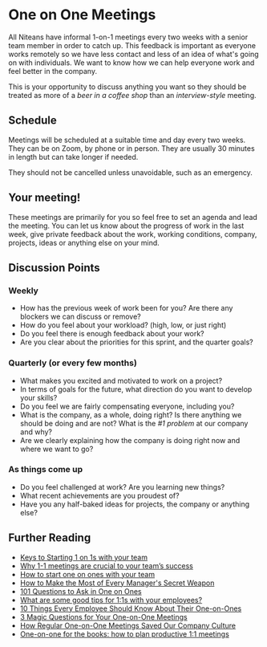 # One on One Meetings

All Niteans have informal 1-on-1 meetings every two weeks with a senior team member in order to catch up. This feedback is important as everyone works remotely so we have less contact and less of an idea of what's going on with individuals. We want to know how we can help everyone work and feel better in the company.

This is your opportunity to discuss anything you want so they should be treated as more of a *beer in a coffee shop* than an *interview-style* meeting.


## Schedule

Meetings will be scheduled at a suitable time and day every two weeks. They can be on Zoom, by phone or in person. They are usually 30 minutes in length but can take longer if needed.

They should not be cancelled unless unavoidable, such as an emergency.

## Your meeting!

These meetings are primarily for you so feel free to set an agenda and lead the meeting. You can let us know about the progress of work in the last week, give private feedback about the work, working conditions, company, projects, ideas or anything else on your mind.

## Discussion Points

### Weekly

* How has the previous week of work been for you? Are there any blockers we can discuss or remove?
* How do you feel about your workload? (high, low, or just right)
* Do you feel there is enough feedback about your work?
* Are you clear about the priorities for this sprint, and the quarter goals?

### Quarterly (or every few months)

* What makes you excited and motivated to work on a project?
* In terms of goals for the future, what direction do you want to develop your skills?
* Do you feel we are fairly compensating everyone, including you?
* What is the company, as a whole, doing right? Is there anything we should be doing and are not? What is the *#1 problem* at our company and why?
* Are we clearly explaining how the company is doing right now and where we want to go?

### As things come up

* Do you feel challenged at work? Are you learning new things?
* What recent achievements are you proudest of?
* Have you any half-baked ideas for projects, the company or anything else?


## Further Reading

* [Keys to Starting 1 on 1s with your team](https://medium.com/lighthouse-on-leadership/keys-to-starting-1-on-1s-with-your-team-320448d258ad)
* [Why 1-1 meetings are crucial to your team’s success](https://wavelength.asana.com/workstyle-what-is-a-1-1/)
* [How to start one on ones with your team ](https://getlighthouse.com/blog/how-to-start-one-on-ones-your-teams/)
* [How to Make the Most of Every Manager's Secret Weapon]( https://getlighthouse.com/blog/make-every-managers-secret-weapon/)
* [101 Questions to Ask in One on Ones](http://jasonevanish.com/2014/05/29/101-questions-to-ask-in-1-on-1s/)
* [What are some good tips for 1:1s with your employees?](https://www.quora.com/What-are-some-good-tips-for-1-1s-with-your-employees)
* [10 Things Every Employee Should Know About Their One-on-Ones](https://getlighthouse.com/blog/one-on-ones-employee-know/)
* [3 Magic Questions for Your One-on-One Meetings](http://blog.hubspot.com/sales/magic-questions-for-your-one-on-one-meetings)
* [How Regular One-on-One Meetings Saved Our Company Culture](https://www.groovehq.com/blog/one-on-one-meetings-for-company-culture)
* [One-on-one for the books: how to plan productive 1:1 meetings](https://blog.asana.com/2017/12/one-on-one-meeting-agenda/)
